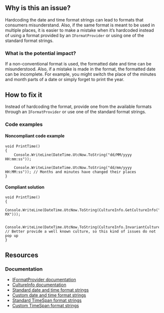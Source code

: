 ## Why is this an issue?

Hardcoding the date and time format strings can lead to formats that consumers misunderstand. Also, if the same format is meant to be used in
multiple places, it is easier to make a mistake when it’s hardcoded instead of using a format provided by an `IFormatProvider` or using one
of the standard format strings.

### What is the potential impact?

If a non-conventional format is used, the formatted date and time can be misunderstood. Also, if a mistake is made in the format, the formatted
date can be incomplete. For example, you might switch the place of the minutes and month parts of a date or simply forget to print the year.

## How to fix it

Instead of hardcoding the format, provide one from the available formats through an `IFormatProvider` or use one of the standard format
strings.

### Code examples

#### Noncompliant code example

    void PrintTime()
    {
        Console.WriteLine(DateTime.UtcNow.ToString("dd/MM/yyyy HH:mm:ss"));
    
        Console.WriteLine(DateTime.UtcNow.ToString("dd/mm/yyyy HH:MM:ss")); // Months and minutes have changed their places
    }

#### Compliant solution

    void PrintTime()
    {
        Console.WriteLine(DateTime.UtcNow.ToString(CultureInfo.GetCultureInfo("es-MX")));
    
        Console.WriteLine(DateTime.UtcNow.ToString(CultureInfo.InvariantCulture)); // Better provide a well known culture, so this kind of issues do not pop up
    }

## Resources

### Documentation

-   [IFormatProvider documentation](https://learn.microsoft.com/en-us/dotnet/api/system.iformatprovider)
-   [CultureInfo documentation](https://learn.microsoft.com/en-us/dotnet/api/system.globalization.cultureinfo)
-   [Standard date and time format
  strings](https://learn.microsoft.com/en-us/dotnet/standard/base-types/standard-date-and-time-format-strings)
-   [Custom date and time format
  strings](https://learn.microsoft.com/en-us/dotnet/standard/base-types/custom-date-and-time-format-strings)
-   [Standard TimeSpan format strings](https://learn.microsoft.com/en-us/dotnet/standard/base-types/standard-timespan-format-strings)
-   [Custom TimeSpan format strings](https://learn.microsoft.com/en-us/dotnet/standard/base-types/custom-timespan-format-strings)